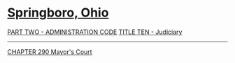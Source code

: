 [Springboro, Ohio](indexee20.html)
==================================

[PART TWO - ADMINISTRATION CODE](1505a412.html) [TITLE TEN -
Judiciary](1ae0a412.html)

* * * * *

[CHAPTER 290 Mayor's Court](1ae6a412.html)
